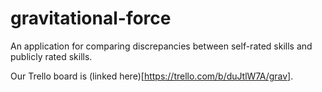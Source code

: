 gravitational-force
===================

An application for comparing discrepancies between self-rated skills and publicly rated skills.

Our Trello board is (linked here)[https://trello.com/b/duJtlW7A/grav].
